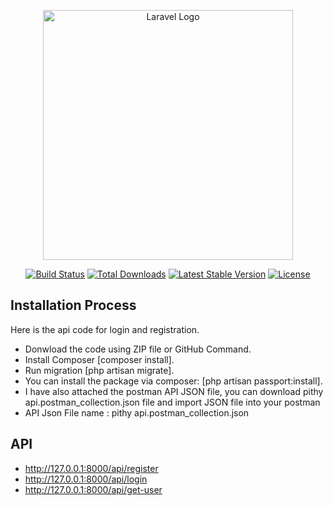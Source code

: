 <p align="center"><a href="https://laravel.com" target="_blank"><img src="https://raw.githubusercontent.com/laravel/art/master/logo-lockup/5%20SVG/2%20CMYK/1%20Full%20Color/laravel-logolockup-cmyk-red.svg" width="400" alt="Laravel Logo"></a></p>

<p align="center">
<a href="https://travis-ci.org/laravel/framework"><img src="https://travis-ci.org/laravel/framework.svg" alt="Build Status"></a>
<a href="https://packagist.org/packages/laravel/framework"><img src="https://img.shields.io/packagist/dt/laravel/framework" alt="Total Downloads"></a>
<a href="https://packagist.org/packages/laravel/framework"><img src="https://img.shields.io/packagist/v/laravel/framework" alt="Latest Stable Version"></a>
<a href="https://packagist.org/packages/laravel/framework"><img src="https://img.shields.io/packagist/l/laravel/framework" alt="License"></a>
</p>

## Installation Process

Here is the api code for login and registration. 

- Donwload the code using ZIP file or GitHub Command.
- Install Composer [composer install].
- Run migration [php artisan migrate].
- You can install the package via composer: [php artisan passport:install].
- I have also attached the postman API JSON file, you can download pithy api.postman_collection.json file and import JSON file into your postman
- API Json File name : pithy api.postman_collection.json


## API

- http://127.0.0.1:8000/api/register
- http://127.0.0.1:8000/api/login
- http://127.0.0.1:8000/api/get-user